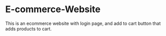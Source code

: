 # E-commerce-Website
This is an ecommerce website with login page, and add to cart button that adds products to cart.

